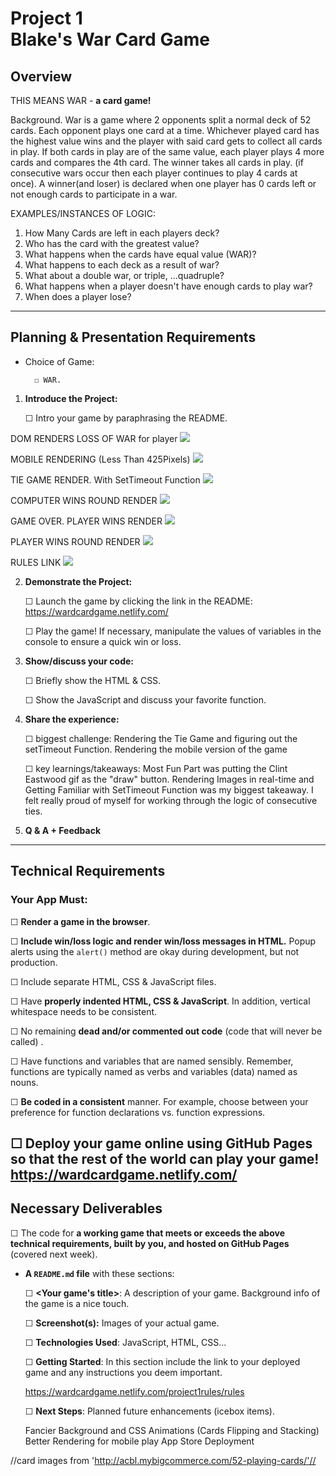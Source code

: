 # Project 1<br>Blake's War Card Game

## Overview

THIS MEANS WAR - **a card game!**

Background. War is a game where 2 opponents split a normal deck of 52 cards. Each opponent plays one card at a time. Whichever played card has the highest value wins and the player with said card gets to collect all cards in play. If both cards in play are of the same value, each player plays 4 more cards and compares the 4th card. The winner takes all cards in play. (if consecutive wars occur then each player continues to play 4 cards at once). A winner(and loser) is declared when one player has 0 cards left or not enough cards to participate in a war. 

EXAMPLES/INSTANCES OF LOGIC: 
1. How Many Cards are left in each players deck?
2. Who has the card with the greatest value?
3. What happens when the cards have equal value (WAR)?
4. What happens to each deck as a result of war?
5. What about a double war, or triple, ...quadruple?
6. What happens when a player doesn't have enough cards to play war? 
7. When does a player lose?

---

## Planning & Presentation Requirements

- Choice of Game:

      	☐ WAR.

1. **Introduce the Project:**

   ☐ Intro your game by paraphrasing the README.

DOM RENDERS LOSS OF WAR for player <img src="https://i.imgur.com/l3FHJj8.png">

MOBILE RENDERING (Less Than 425Pixels) <img src="https://i.imgur.com/gvD2Ooe.png">

TIE GAME RENDER. With SetTimeout Function <img src="https://i.imgur.com/kBVtTOo.png">

COMPUTER WINS ROUND RENDER <img src="https://i.imgur.com/2MNbzW7.png">

GAME OVER. PLAYER WINS RENDER <img src="https://i.imgur.com/1f29dgG.png">

PLAYER WINS ROUND RENDER <img src="https://i.imgur.com/2tD7TUR.png">

RULES LINK <img src="https://i.imgur.com/v5s4b4M.png">

2. **Demonstrate the Project:**

   ☐ Launch the game by clicking the link in the README: https://wardcardgame.netlify.com/

   ☐ Play the game! If necessary, manipulate the values of variables in the console to ensure a quick win or loss.

3. **Show/discuss your code:**

   ☐ Briefly show the HTML & CSS.

   ☐ Show the JavaScript and discuss your favorite function.

4. **Share the experience:**

   ☐ biggest challenge: Rendering the Tie Game and figuring out the setTimeout Function. Rendering the mobile version of the        game

   ☐ key learnings/takeaways: Most Fun Part was putting the Clint Eastwood gif as the "draw" button. Rendering Images in real-time and Getting Familiar with SetTimeout Function was my biggest takeaway. I felt really proud of myself for working through the logic of consecutive ties. 

5. **Q & A + Feedback**

---

## Technical Requirements

### Your App Must:

☐ **Render a game in the browser**.

☐ **Include win/loss logic and render win/loss messages in HTML.** Popup alerts using the `alert()` method are okay during development, but not production.

☐ Include separate HTML, CSS & JavaScript files.

☐ Have **properly indented HTML, CSS & JavaScript**. In addition, vertical whitespace needs to be consistent.

☐ No remaining **dead and/or commented out code** (code that will never be called) .

☐ Have functions and variables that are named sensibly. Remember, functions are typically named as verbs and variables (data) named as nouns.

☐ **Be coded in a consistent** manner. For example, choose between your preference for function declarations vs. function expressions.

☐ **Deploy your game online** using GitHub Pages so that the rest of the world can play your game!
https://wardcardgame.netlify.com/
---

## Necessary Deliverables

☐ The code for **a working game that meets or exceeds the above technical requirements, built by you, and hosted on GitHub Pages** (covered next week).

- **A `README.md` file** with these sections:

  ☐ **\<Your game's title\>**: A description of your game. Background info of the game is a nice touch.

  ☐ **Screenshot(s):** Images of your actual game.

  ☐ **Technologies Used**: JavaScript, HTML, CSS...

  ☐ **Getting Started**: In this section include the link to your deployed game and any instructions you deem important.

  https://wardcardgame.netlify.com/project1rules/rules

  ☐ **Next Steps**: Planned future enhancements (icebox items).

  Fancier Background and CSS Animations (Cards Flipping and Stacking)
  Better Rendering for mobile play
  App Store Deployment









//card images from 'http://acbl.mybigcommerce.com/52-playing-cards/'//